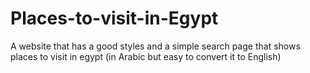 # Places-to-visit-in-Egypt
A website that has a good styles and a simple search page that shows places to visit in egypt (in Arabic but easy to convert it to English)
